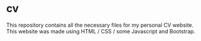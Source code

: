 # cv
This repository contains all the necessary files for my personal CV website.
This website was made using HTML / CSS / some Javascript and Bootstrap.